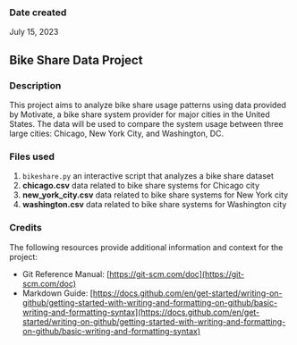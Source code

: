 ### Date created
July 15, 2023

## Bike Share Data Project

### Description
This project aims to analyze bike share usage patterns using data provided by Motivate, a bike share system provider for major cities in the United States. The data will be used to compare the system usage between three large cities: Chicago, New York City, and Washington, DC.

### Files used
1. `bikeshare.py` an interactive script that analyzes a bike share dataset
2. **chicago.csv** data related to bike share systems for Chicago city
3. **new_york_city.csv** data related to bike share systems for New York city
4. **washington.csv** data related to bike share systems for Washington city

### Credits

The following resources provide additional information and context for the project:

- Git Reference Manual: [https://git-scm.com/doc](https://git-scm.com/doc)
- Markdown Guide: [https://docs.github.com/en/get-started/writing-on-github/getting-started-with-writing-and-formatting-on-github/basic-writing-and-formatting-syntax](https://docs.github.com/en/get-started/writing-on-github/getting-started-with-writing-and-formatting-on-github/basic-writing-and-formatting-syntax)